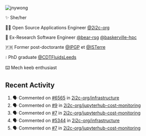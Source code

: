 ![jnywong](https://readme-typing-svg.demolab.com/?font=Intel+One+Mono&size=36&duration=3000&pause=1000&color=6bc46d&vCenter=true&width=170&lines=jnywong)

✨ She/her

👩‍💻 Open Source Applications Engineer [@2i2c-org](https://2i2c.org/)

🐻 Ex-Research Software Engineer [@bear-rsg](https://github.com/bear-rsg) [@baskerville-hpc](https://github.com/baskerville-hpc) 

🇫🇷 Former post-doctorante [@IPGP](https://github.com/IPGP) et [@ISTerre](https://www.isterre.fr/) 

💧 PhD graduate [@CDTFluidsLeeds](https://fluid-dynamics.leeds.ac.uk/) 

⌨️ Mech keeb enthusiast 

## Recent Activity 

<!--START_SECTION:activity-->
1. 🗣 Commented on [#6565](https://github.com/2i2c-org/infrastructure/issues/6565#issuecomment-3191671811) in [2i2c-org/infrastructure](https://github.com/2i2c-org/infrastructure)
2. 🗣 Commented on [#9](https://github.com/2i2c-org/jupyterhub-cost-monitoring/pull/9#issuecomment-3191664432) in [2i2c-org/jupyterhub-cost-monitoring](https://github.com/2i2c-org/jupyterhub-cost-monitoring)
3. 🗣 Commented on [#7](https://github.com/2i2c-org/jupyterhub-cost-monitoring/pull/7#issuecomment-3191608045) in [2i2c-org/jupyterhub-cost-monitoring](https://github.com/2i2c-org/jupyterhub-cost-monitoring)
4. 🗣 Commented on [#5344](https://github.com/2i2c-org/infrastructure/issues/5344#issuecomment-3191478113) in [2i2c-org/infrastructure](https://github.com/2i2c-org/infrastructure)
5. 🗣 Commented on [#7](https://github.com/2i2c-org/jupyterhub-cost-monitoring/pull/7#issuecomment-3191466542) in [2i2c-org/jupyterhub-cost-monitoring](https://github.com/2i2c-org/jupyterhub-cost-monitoring)
<!--END_SECTION:activity-->
